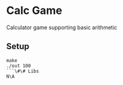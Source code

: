 # Calc Game
Calculator game supporting basic arithmetic
## Setup
```shell
make
./out 100
```\#\# Libs
N\A